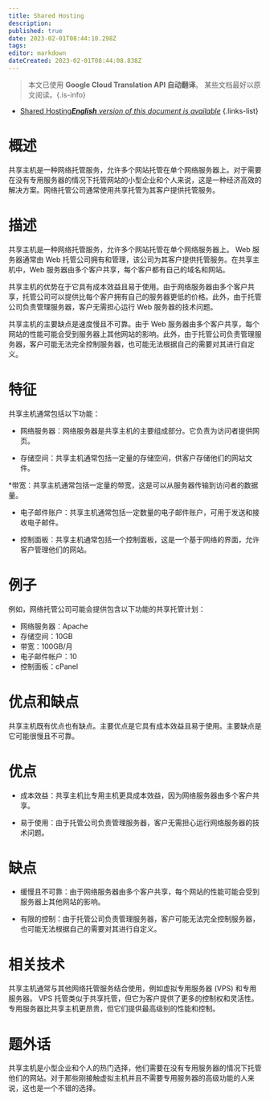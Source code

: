 ```yaml
---
title: Shared Hosting
description: 
published: true
date: 2023-02-01T08:44:10.298Z
tags: 
editor: markdown
dateCreated: 2023-02-01T08:44:08.838Z
---
```


> 本文已使用 **Google Cloud Translation API 自动翻译**。
某些文档最好以原文阅读。{.is-info}

- [Shared Hosting***English** version of this document is available*](/en/Knowledge-base/Dictionary/shared-hosting)
{.links-list}

# 概述
共享主机是一种网络托管服务，允许多个网站托管在单个网络服务器上。对于需要在没有专用服务器的情况下托管网站的小型企业和个人来说，这是一种经济高效的解决方案。网络托管公司通常使用共享托管为其客户提供托管服务。

# 描述
共享主机是一种网络托管服务，允许多个网站托管在单个网络服务器上。 Web 服务器通常由 Web 托管公司拥有和管理，该公司为其客户提供托管服务。在共享主机中，Web 服务器由多个客户共享，每个客户都有自己的域名和网站。

共享主机的优势在于它具有成本效益且易于使用。由于网络服务器由多个客户共享，托管公司可以提供比每个客户拥有自己的服务器更低的价格。此外，由于托管公司负责管理服务器，客户无需担心运行 Web 服务器的技术问题。

共享主机的主要缺点是速度慢且不可靠。由于 Web 服务器由多个客户共享，每个网站的性能可能会受到服务器上其他网站的影响。此外，由于托管公司负责管理服务器，客户可能无法完全控制服务器，也可能无法根据自己的需要对其进行自定义。

# 特征
共享主机通常包括以下功能：

* 网络服务器：网络服务器是共享主机的主要组成部分。它负责为访问者提供网页。

* 存储空间：共享主机通常包括一定量的存储空间，供客户存储他们的网站文件。

*带宽：共享主机通常包括一定量的带宽，这是可以从服务器传输到访问者的数据量。

* 电子邮件账户：共享主机通常包括一定数量的电子邮件账户，可用于发送和接收电子邮件。

* 控制面板：共享主机通常包括一个控制面板，这是一个基于网络的界面，允许客户管理他们的网站。

# 例子
例如，网络托管公司可能会提供包含以下功能的共享托管计划：

* 网络服务器：Apache
* 存储空间：10GB
* 带宽：100GB/月
* 电子邮件帐户：10
* 控制面板：cPanel

# 优点和缺点
共享主机既有优点也有缺点。主要优点是它具有成本效益且易于使用。主要缺点是它可能很慢且不可靠。

# 优点
* 成本效益：共享主机比专用主机更具成本效益，因为网络服务器由多个客户共享。

* 易于使用：由于托管公司负责管理服务器，客户无需担心运行网络服务器的技术问题。

# 缺点
* 缓慢且不可靠：由于网络服务器由多个客户共享，每个网站的性能可能会受到服务器上其他网站的影响。

* 有限的控制：由于托管公司负责管理服务器，客户可能无法完全控制服务器，也可能无法根据自己的需要对其进行自定义。

# 相关技术
共享主机通常与其他网络托管服务结合使用，例如虚拟专用服务器 (VPS) 和专用服务器。 VPS 托管类似于共享托管，但它为客户提供了更多的控制权和灵活性。专用服务器比共享主机更昂贵，但它们提供最高级别的性能和控制。

# 题外话
共享主机是小型企业和个人的热门选择，他们需要在没有专用服务器的情况下托管他们的网站。对于那些刚接触虚拟主机并且不需要专用服务器的高级功能的人来说，这也是一个不错的选择。
